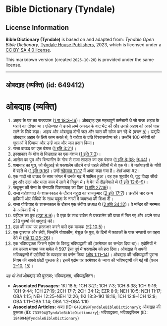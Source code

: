 # Bible Dictionary (Tyndale)

## License Information

**Bible Dictionary (Tyndale)** is based on and adapted from: _Tyndale Open Bible Dictionary_, [Tyndale House Publishers](https://tyndaleopenresources.com/), 2023, which is licensed under a [CC BY-SA 4.0 license](https://creativecommons.org/licenses/by-sa/4.0/legalcode.en).

This markdown version (created `2025-10-20`) is provided under the same license.



--------------------------------

## ओबद्याह (व्यक्ति) (id: 649412)

ओबद्याह (व्यक्ति)
=================

1. अहाब के घर का राज्यपाल ([1 रा 18:3–16](https://ref.ly/1Kgs18:3-1Kgs18:16))। ओबद्याह एक महत्वपूर्ण कर्मचारी थे जो राजा अहाब के घराने का दीवान था। एलिय्याह ने उनसे लम्बे अकाल के बाद भेंट की और उनसे अहाब को अपने पास लाने के लिये कहा। अहाब और ओबद्याह दोनों जल और घास की खोज कर रहे थे (वचन [5](https://ref.ly/1Kgs18:3))। यद्यपि ओबद्याह अहाब के लिये काम करते थे, वे यहोवा के प्रति विश्वासयोग्य रहे। उन्होंने 100 नबियों को गुफाओं में छिपाया और उन्हें अन्न और जल प्रदान किया।
2. राजा दाऊद का एक वंशज ([1 इति 3:21](https://ref.ly/1Chr3:21))।
3. इस्साकार के गोत्र से यिज्रह्याह का एक वंशज ([1 इति 7:3](https://ref.ly/1Chr7:3))।
4. आसेल का पुत्र और बिन्यामीन के गोत्र से राजा शाऊल का एक वंशज ([1 इति 8:38](https://ref.ly/1Chr8:38); [9:44](https://ref.ly/1Chr9:44))।
5. शमायाह का पुत्र, जो बँधुआई से यरूशलेम लौटने वाले पहले लेवियों में से एक थे। वे नतोपाइयों के गाँवों में रहते थे ([1 इति 9:16](https://ref.ly/1Chr9:16))। उन्हें [नहेम्याह 11:17](https://ref.ly/Neh11:17) में अब्दा कहा गया है। *देखें* अब्दा \#2।
6. एक गादी जो दाऊद के साथ जंगल में उनके गढ़ में शामिल हुआ। वह एक शूरवीर थे, युद्ध विद्या सीखे हुए और ढाल और भाला काम में लाने में निपुण थे। वे वेग से दौड़नेवाले थे ([1 इति 12:8–9](https://ref.ly/1Chr12:8-1Chr12:9))।
7. जबूलून की सेना के सेनापति यिशमायाह का पिता ([1 इति 27:19](https://ref.ly/1Chr27:19))।
8. राजा यहोशापात के शासनकाल के दौरान यहूदा का राजकुमार ([2 इति 17:7](https://ref.ly/2Chr17:7))। उन्होंने चार अन्य हाकिमों और लेवियों के साथ यहूदा के नगरों में व्यवस्था की शिक्षा दी।
9. राजा योशियाह के शासनकाल के दौरान एक लेवीय अध्यक्ष थे ([2 इति 34:12](https://ref.ly/2Chr34:12))। वे मन्दिर की मरम्मत के अधिकारी थे।
10. यहीएल का पुत्र ([एज्रा 8:9](https://ref.ly/Ezra8:9))। वे एज्रा के साथ बाबेल से यरूशलेम की यात्रा में मिल गए और अपने साथ 218 पुरुषों की अगुवाई की।
11. एज्रा की वाचा पर हस्ताक्षर करने वाले एक याजक ([नहे 10:5](https://ref.ly/Neh10:5))।
12. एक द्वारपाल और लेवी, जिन्होंने योयाकीम, येशुअ के पुत्र, के दिनों में फाटकों के पास भण्डारों का पहरा देते थे ([नहे 12:25–26](https://ref.ly/Neh12:25-Neh12:26))।
13. एक भविष्यद्वक्ता जिसने एदोम के विरुद्ध भविष्यद्वाणी की (परमेश्वर का सन्देश दिया था)। एदोमियों ने तब उत्सव मनाया जब बाबेल ने 597 ईसा पूर्व में यरूशलेम को हरा दिया। ओबद्याह ने अपनी भविष्यद्वाणी में एदोमियों के व्यवहार का वर्णन किया ([ओब 1:11–14](https://ref.ly/Obad1:11-Obad1:14))। ओबद्याह की भविष्यद्वाणी पुराना नियम की सबसे छोटी पुस्तक है। इसमें एदोम पर परमेश्वर के न्याय की भविष्यद्वाणी की गई थी (वचन [2–10](https://ref.ly/Obad1:2-Obad1:10), [15](https://ref.ly/Obad1:15))।

*यह भी देखें* ओबद्याह की पुस्तक; भविष्यद्वक्ता, भविष्यद्वक्तिन।

* **Associated Passages:** 1KI 18:5; 1CH 3:21; 1CH 7:3; 1CH 8:38; 1CH 9:16; 1CH 9:44; 1CH 27:19; 2CH 17:7; 2CH 34:12; EZR 8:9; NEH 10:5; NEH 11:17; OBA 1:15; NEH 12:25–NEH 12:26; 1KI 18:3–1KI 18:16; 1CH 12:8–1CH 12:9; OBA 1:11–OBA 1:14; OBA 1:2–OBA 1:10
* **Associated Articles:** अब्दा (ID: `648189@TyndaleBibleDictionary`); ओबद्याह की पुस्तक (ID: `733594@TyndaleBibleDictionary`); भविष्यद्वक्ता, भविष्यद्वक्तिन (ID: `184994@TyndaleBibleDictionary`)

